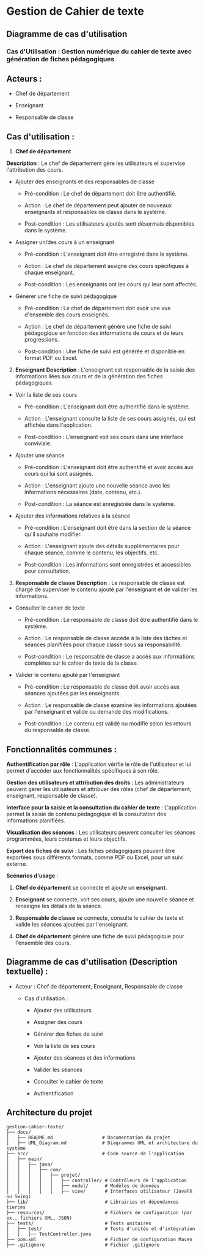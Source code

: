 # Gestion de Cahier de texte



## Diagramme de cas d'utilisation 
### Cas d'Utilisation : Gestion numérique du cahier de texte avec génération de fiches pédagogiques
## Acteurs :
- Chef de département

- Enseignant

- Responsable de classe

## Cas d'utilisation :
1. **Chef de département**

**Description** : Le chef de département gère les utilisateurs et supervise l'attribution des cours.

- Ajouter des enseignants et des responsables de classe

   - Pré-condition : Le chef de département doit être authentifié.

   - Action : Le chef de département peut ajouter de nouveaux enseignants et responsables de classe dans le système.

   - Post-condition : Les utilisateurs ajoutés sont désormais disponibles dans le système.

- Assigner un/des cours à un enseignant

   - Pré-condition : L'enseignant doit être enregistré dans le système.

   - Action : Le chef de département assigne des cours spécifiques à chaque enseignant.

   - Post-condition : Les enseignants ont les cours qui leur sont affectés.

- Générer une fiche de suivi pédagogique

    - Pré-condition : Le chef de département doit avoir une vue d'ensemble des cours enseignés.

    - Action : Le chef de département génère une fiche de suivi pédagogique en fonction des informations de cours et de leurs progressions.

    - Post-condition : Une fiche de suivi est générée et disponible en format PDF ou Excel.

2. **Enseignant**
**Description** : L'enseignant est responsable de la saisie des informations liées aux cours et de la génération des fiches pédagogiques.

- Voir la liste de ses cours

     - Pré-condition : L'enseignant doit être authentifié dans le système.

     - Action : L'enseignant consulte la liste de ses cours assignés, qui est affichée dans l'application.

    - Post-condition : L'enseignant voit ses cours dans une interface conviviale.

- Ajouter une séance

    - Pré-condition : L'enseignant doit être authentifié et avoir accès aux cours qui lui sont assignés.

    - Action : L'enseignant ajoute une nouvelle séance avec les informations nécessaires (date, contenu, etc.).

    - Post-condition : La séance est enregistrée dans le système.

- Ajouter des informations relatives à la séance

    - Pré-condition : L'enseignant doit être dans la section de la séance qu'il souhaite modifier.

    - Action : L'enseignant ajoute des détails supplémentaires pour chaque séance, comme le contenu, les objectifs, etc.

    - Post-condition : Les informations sont enregistrées et accessibles pour consultation.

3. **Responsable de classe**
**Description** : Le responsable de classe est chargé de superviser le contenu ajouté par l'enseignant et de valider les informations.

- Consulter le cahier de texte

    - Pré-condition : Le responsable de classe doit être authentifié dans le système.

    - Action : Le responsable de classe accède à la liste des tâches et séances planifiées pour chaque classe sous sa responsabilité.

    - Post-condition : Le responsable de classe a accès aux informations complètes sur le cahier de texte de la classe.

- Valider le contenu ajouté par l'enseignant

     - Pré-condition : Le responsable de classe doit avoir accès aux séances ajoutées par les enseignants.

     - Action : Le responsable de classe examine les informations ajoutées par l'enseignant et valide ou demande des modifications.

    - Post-condition : Le contenu est validé ou modifié selon les retours du responsable de classe.

## Fonctionnalités communes :
**Authentification par rôle** : L'application vérifie le rôle de l'utilisateur et lui permet d'accéder aux fonctionnalités spécifiques à son rôle.

**Gestion des utilisateurs et attribution des droits** : Les administrateurs peuvent gérer les utilisateurs et attribuer des rôles (chef de département, enseignant, responsable de classe).

**Interface pour la saisie et la consultation du cahier de texte** : L'application permet la saisie de contenu pédagogique et la consultation des informations planifiées.

**Visualisation des séances** : Les utilisateurs peuvent consulter les séances programmées, leurs contenus et leurs objectifs.

**Export des fiches de suivi** : Les fiches pédagogiques peuvent être exportées sous différents formats, comme PDF ou Excel, pour un suivi externe.

**Scénarios d'usage** :
1. **Chef de département** se connecte et ajoute un **enseignant**.

2. **Enseignant** se connecte, voit ses cours, ajoute une nouvelle séance et renseigne les détails de la séance.

3. **Responsable de classe** se connecte, consulte le cahier de texte et valide les séances ajoutées par l'enseignant.

4. **Chef de département** génère une fiche de suivi pédagogique pour l'ensemble des cours.

## Diagramme de cas d'utilisation (Description textuelle) :
- Acteur : Chef de département, Enseignant, Responsable de classe

    - Cas d'utilisation :

       - Ajouter des utilisateurs

       - Assigner des cours

       - Générer des fiches de suivi

       - Voir la liste de ses cours

       - Ajouter des séances et des informations

       - Valider les séances

       - Consulter le cahier de texte

       - Authentification
## Architecture du projet 
```
gestion-cahier-texte/
├── docs/
│   ├── README.md                  # Documentation du projet
│   ├── UML_Diagram.md             # Diagrammes UML et architecture du système
├── src/                           # Code source de l'application
│   ├── main/
│   │   ├── java/
│   │   │   ├── com/
│   │   │   │   ├── projet/
│   │   │   │   │   ├── controller/ # Contrôleurs de l'application
│   │   │   │   │   ├── model/      # Modèles de données
│   │   │   │   │   ├── view/       # Interfaces utilisateur (JavaFX ou Swing)
├── lib/                            # Librairies et dépendances tierces
├── resources/                      # Fichiers de configuration (par ex., fichiers XML, JSON)
├── tests/                          # Tests unitaires
│   ├── test/                       # Tests d'unités et d'intégration
│   │   ├── TestController.java
├── pom.xml                         # Fichier de configuration Maven
├── .gitignore                      # Fichier .gitignore
```
